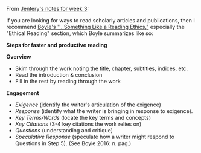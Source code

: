 From [Jentery's notes for week 3](http://jentery.github.io/508/notes):

If you are looking for ways to read scholarly articles and publications, then I recommend [Boyle's "...Something Like a Reading Ethics,"](http://caseyboyle.net/2016/01/16/something-like-a-reading-ethics/) especially the "Ethical Reading" section, which Boyle summarizes like so:

**Steps for faster and productive reading**

**Overview**

* Skim through the work noting the title, chapter, subtitles, indices, etc.
* Read the introduction & conclusion
* Fill in the rest by reading through the work

**Engagement**

* *Exigence* (identify the writer's articulation of the exigence)
* *Response* (identify what the writer is bringing in response to exigence).
* *Key Terms/Words* (locate the key terms and concepts)
* *Key Citations* (3-4 key citations the work relies on)
* *Questions* (understanding and critique)
* *Speculative Response* (speculate how a writer might respond to Questions in Step 5). (See Boyle 2016: n. pag.)
